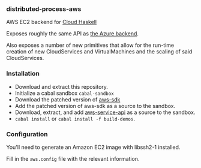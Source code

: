 ### distributed-process-aws

AWS EC2 backend for [Cloud Haskell](http://haskell-distributed.github.com)

Exposes roughly the same API as
[the Azure backend](https://github.com/haskell-distributed/distributed-process-azure).

Also exposes a number of new primitives that allow for the run-time creation of
new CloudServices and VirtualMachines and the scaling of said CloudServices.



### Installation

* Download and extract this repository.
* Initialize a cabal sandbox ```cabal-sandbox```
* Download the patched version of [aws-sdk](https://github.com/IanConnolly/aws-sdk-fork)
* Add the patched version of aws-sdk as a source to the sandbox.
* Download, extract, and add [aws-service-api](https://github.com/IanConnolly/aws-service-api) as a source to the sandbox.
* ```cabal install``` or ```cabal install -f build-demos```.


### Configuration

You'll need to generate an Amazon EC2 image with libssh2-1 installed.

Fill in the ```aws.config``` file with the relevant information.
